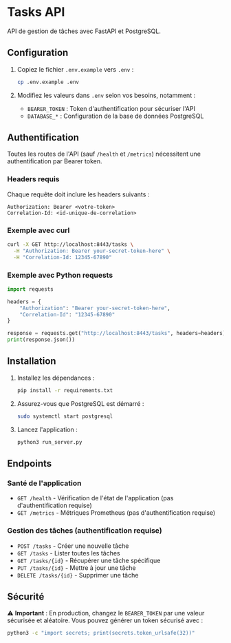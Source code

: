 # Tasks API

API de gestion de tâches avec FastAPI et PostgreSQL.

## Configuration

1. Copiez le fichier `.env.example` vers `.env` :
   ```bash
   cp .env.example .env
   ```

2. Modifiez les valeurs dans `.env` selon vos besoins, notamment :
   - `BEARER_TOKEN` : Token d'authentification pour sécuriser l'API
   - `DATABASE_*` : Configuration de la base de données PostgreSQL

## Authentification

Toutes les routes de l'API (sauf `/health` et `/metrics`) nécessitent une authentification par Bearer token.

### Headers requis

Chaque requête doit inclure les headers suivants :

```
Authorization: Bearer <votre-token>
Correlation-Id: <id-unique-de-correlation>
```

### Exemple avec curl

```bash
curl -X GET http://localhost:8443/tasks \
  -H "Authorization: Bearer your-secret-token-here" \
  -H "Correlation-Id: 12345-67890"
```

### Exemple avec Python requests

```python
import requests

headers = {
    "Authorization": "Bearer your-secret-token-here",
    "Correlation-Id": "12345-67890"
}

response = requests.get("http://localhost:8443/tasks", headers=headers)
print(response.json())
```

## Installation

1. Installez les dépendances :
   ```bash
   pip install -r requirements.txt
   ```

2. Assurez-vous que PostgreSQL est démarré :
   ```bash
   sudo systemctl start postgresql
   ```

3. Lancez l'application :
   ```bash
   python3 run_server.py
   ```

## Endpoints

### Santé de l'application
- `GET /health` - Vérification de l'état de l'application (pas d'authentification requise)
- `GET /metrics` - Métriques Prometheus (pas d'authentification requise)

### Gestion des tâches (authentification requise)
- `POST /tasks` - Créer une nouvelle tâche
- `GET /tasks` - Lister toutes les tâches
- `GET /tasks/{id}` - Récupérer une tâche spécifique
- `PUT /tasks/{id}` - Mettre à jour une tâche
- `DELETE /tasks/{id}` - Supprimer une tâche

## Sécurité

⚠️ **Important** : En production, changez le `BEARER_TOKEN` par une valeur sécurisée et aléatoire. Vous pouvez générer un token sécurisé avec :

```bash
python3 -c "import secrets; print(secrets.token_urlsafe(32))"
```
